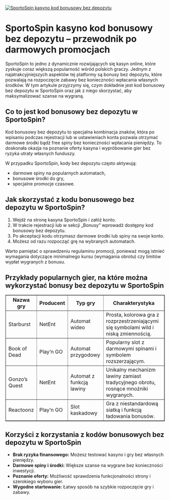 [![SportoSpin kasyno kod bonusowy bez depozytu](https://123-caf.pages.dev/gitsignup.png)](https://vrmoo.ru/Bt82HjjY)

<h1>SportoSpin kasyno kod bonusowy bez depozytu – przewodnik po darmowych promocjach</h1> <p>SportoSpin to jedno z dynamicznie rozwijających się kasyn online, które zyskuje coraz większą popularność wśród polskich graczy. Jednym z najatrakcyjniejszych aspektów tej platformy są bonusy bez depozytu, które pozwalają na rozpoczęcie zabawy bez konieczności wpłacania własnych środków. W tym artykule przyjrzymy się, czym dokładnie jest kod bonusowy bez depozytu w SportoSpin oraz jak z niego skorzystać, aby maksymalizować szanse na wygraną.</p> <h2>Co to jest kod bonusowy bez depozytu w SportoSpin?</h2> <p>Kod bonusowy bez depozytu to specjalna kombinacja znaków, która po wpisaniu podczas rejestracji lub w ustawieniach konta pozwala otrzymać darmowe środki bądź free spiny bez konieczności wpłacania pieniędzy. To doskonała okazja na poznanie oferty kasyna i wypróbowanie gier bez ryzyka utraty własnych funduszy.</p> <p>W przypadku SportoSpin, kody bez depozytu często aktywują:</p> <ul>   <li>darmowe spiny na popularnych automatach,</li>   <li>bonusowe środki do gry,</li>   <li>specjalne promocje czasowe.</li> </ul> <h2>Jak skorzystać z kodu bonusowego bez depozytu w SportoSpin?</h2> <ol>   <li>Wejdź na stronę kasyna SportoSpin i załóż konto.</li>   <li>W trakcie rejestracji lub w sekcji „Bonusy” wprowadź dostępny kod bonusowy bez depozytu.</li>   <li>Po akceptacji kodu otrzymasz darmowe środki lub spiny na swoje konto.</li>   <li>Możesz od razu rozpocząć grę na wybranych automatach.</li> </ol> <p>Warto pamiętać o sprawdzeniu regulaminu promocji, ponieważ mogą istnieć wymagania dotyczące minimalnego kursu (wymagania obrotu) czy limitów wypłat wygranych z bonusu.</p> <h2>Przykłady popularnych gier, na które można wykorzystać bonusy bez depozytu w SportoSpin</h2> <table border="1" cellpadding="8" cellspacing="0" style="border-collapse: collapse; width: 100%;">   <thead>     <tr>       <th>Nazwa gry</th>       <th>Producent</th>       <th>Typ gry</th>       <th>Charakterystyka</th>     </tr>   </thead>   <tbody>     <tr>       <td>Starburst</td>       <td>NetEnt</td>       <td>Automat wideo</td>       <td>Prosta, kolorowa gra z rozprzestrzeniającymi się symbolami wild i niską zmiennością.</td>     </tr>     <tr>       <td>Book of Dead</td>       <td>Play’n GO</td>       <td>Automat przygodowy</td>       <td>Popularny slot z darmowymi spinami i symbolem rozszerzającym.</td>     </tr>     <tr>       <td>Gonzo’s Quest</td>       <td>NetEnt</td>       <td>Automat z funkcją lawiny</td>       <td>Unikalny mechanizm lawiny zamiast tradycyjnego obrotu, rosnące mnożniki wygranych.</td>     </tr>     <tr>       <td>Reactoonz</td>       <td>Play’n GO</td>       <td>Slot kaskadowy</td>       <td>Gra z niestandardową siatką i funkcją ładowania bonusów.</td>     </tr>   </tbody> </table> <h2>Korzyści z korzystania z kodów bonusowych bez depozytu w SportoSpin</h2> <ul>   <li><strong>Brak ryzyka finansowego:</strong> Możesz testować kasyno i gry bez własnych pieniędzy.</li>   <li><strong>Darmowe spiny i środki:</strong> Większe szanse na wygrane bez konieczności inwestycji.</li>   <li><strong>Poznanie oferty:</strong> Możliwość sprawdzenia funkcjonalności strony i szerokiego wyboru gier.</li>   <li><strong>Wygodne startowanie:</strong> Łatwy sposób na szybkie rozpoczęcie gry i zabawy.</li> </ul>
